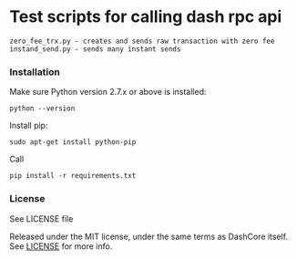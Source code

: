 # Test scripts for calling dash rpc api

    zero_fee_trx.py - creates and sends raw transaction with zero fee
    instand_send.py - sends many instant sends

### Installation

Make sure Python version 2.7.x or above is installed:

    python --version

Install pip:

    sudo apt-get install python-pip

Call

    pip install -r requirements.txt


### License

See LICENSE file



Released under the MIT license, under the same terms as DashCore itself. See [LICENSE](LICENSE) for more info.
